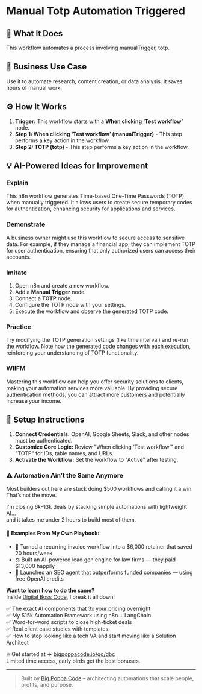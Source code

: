 # Manual Totp Automation Triggered

## 🚀 What It Does
This workflow automates a process involving manualTrigger, totp.

## 💼 Business Use Case
Use it to automate research, content creation, or data analysis. It saves hours of manual work.

## ⚙️ How It Works
1.  **Trigger:** This workflow starts with a **When clicking ‘Test workflow’** node.
2. **Step 1: When clicking ‘Test workflow’ (manualTrigger)** - This step performs a key action in the workflow.
3. **Step 2: TOTP (totp)** - This step performs a key action in the workflow.

## 💡 AI-Powered Ideas for Improvement
### Explain
This n8n workflow generates Time-based One-Time Passwords (TOTP) when manually triggered. It allows users to create secure temporary codes for authentication, enhancing security for applications and services.

### Demonstrate
A business owner might use this workflow to secure access to sensitive data. For example, if they manage a financial app, they can implement TOTP for user authentication, ensuring that only authorized users can access their accounts.

### Imitate
1. Open n8n and create a new workflow.
2. Add a **Manual Trigger** node.
3. Connect a **TOTP** node.
4. Configure the TOTP node with your settings.
5. Execute the workflow and observe the generated TOTP code.

### Practice
Try modifying the TOTP generation settings (like time interval) and re-run the workflow. Note how the generated code changes with each execution, reinforcing your understanding of TOTP functionality.

### WIIFM
Mastering this workflow can help you offer security solutions to clients, making your automation services more valuable. By providing secure authentication methods, you can attract more customers and potentially increase your income.

## 🔧 Setup Instructions
1. **Connect Credentials:** OpenAI, Google Sheets, Slack, and other nodes must be authenticated.
2. **Customize Core Logic:** Review "When clicking ‘Test workflow’" and "TOTP" for IDs, table names, and URLs.
3. **Activate the Workflow:** Set the workflow to "Active" after testing.

### ⚠️ Automation Ain’t the Same Anymore

Most builders out here are stuck doing $500 workflows and calling it a win.  
That’s not the move.  

I'm closing $6k–$13k deals by stacking simple automations with lightweight AI...  
and it takes me under 2 hours to build most of them.

#### 🧠 Examples From My Own Playbook:
- 🔁 Turned a recurring invoice workflow into a $6,000 retainer that saved 20 hours/week  
- ⚖️ Built an AI-powered lead gen engine for law firms — they paid $13,000 happily  
- 🚀 Launched an SEO agent that outperforms funded companies — using free OpenAI credits  

**Want to learn how to do the same?**  
Inside [Digital Boss Code](https://bigpoppacode.io/go/dbc), I break it all down:

✅ The exact AI components that 3x your pricing overnight  
✅ My $15k Automation Framework using n8n + LangChain  
✅ Word-for-word scripts to close high-ticket deals  
✅ Real client case studies with templates  
✅ How to stop looking like a tech VA and start moving like a Solution Architect  

🔥 Get started at → [bigpoppacode.io/go/dbc](https://bigpoppacode.io/go/dbc)  
Limited time access, early birds get the best bonuses.

---
> Built by [Big Poppa Code](https://bigpoppacode.io) – architecting automations that scale people, profits, and purpose.
